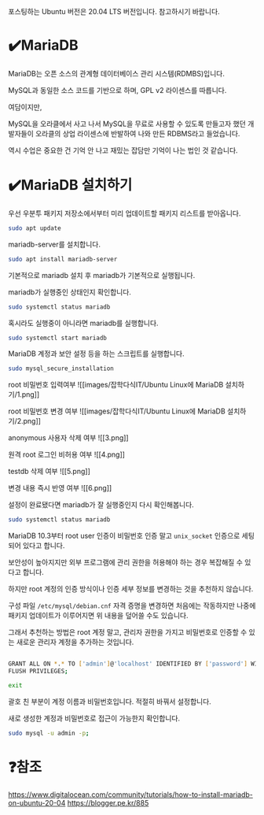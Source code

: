 
포스팅하는 Ubuntu 버전은 20.04 LTS 버전입니다. 참고하시기 바랍니다.

# ✔️MariaDB

MariaDB는 오픈 소스의 관계형 데이터베이스 관리 시스템(RDMBS)입니다.

MySQL과 동일한 소스 코드를 기반으로 하며, GPL v2 라이센스를 따릅니다.

여담이지만,

MySQL을 오라클에서 사고 나서 MySQL을 무료로 사용할 수 있도록 만들고자 했던 개발자들이 오라클의 상업 라이센스에 반발하여 나와 만든 RDBMS라고 들었습니다.

역시 수업은 중요한 건 기억 안 나고 재밌는 잡담만 기억이 나는 법인 것 같습니다.

# ✔️MariaDB 설치하기

우선 우분투 패키지 저장소에서부터 미리 업데이트할 패키지 리스트를 받아옵니다.

```bash
sudo apt update
```

mariadb-server를 설치합니다.

```bash
sudo apt install mariadb-server
```

기본적으로 mariadb 설치 후 mariadb가 기본적으로 실행됩니다.

mariadb가 실행중인 상태인지 확인합니다.

```bash
sudo systemctl status mariadb
```

혹시라도 실행중이 아니라면 mariadb를 실행합니다.

```bash
sudo systemctl start mariadb
```

MariaDB 계정과 보안 설정 등을 하는 스크립트를 실행합니다.

```bash
sudo mysql_secure_installation
```

root 비밀번호 입력여부
![[images/잡학다식IT/Ubuntu Linux에 MariaDB 설치하기/1.png]]

root 비밀번호 변경 여부
![[images/잡학다식IT/Ubuntu Linux에 MariaDB 설치하기/2.png]]

anonymous 사용자 삭제 여부
![[3.png]]

원격 root 로그인 비허용 여부
![[4.png]]

testdb 삭제 여부
![[5.png]]

변경 내용 즉시 반영 여부
![[6.png]]

설정이 완료됐다면 mariadb가 잘 실행중인지 다시 확인해봅니다.

```bash
sudo systemctl status mariadb
```

MariaDB 10.3부터 root user 인증이 비밀번호 인증 말고 `unix_socket` 인증으로 세팅되어 있다고 합니다.

보안성이 높아지지만 외부 프로그램에 관리 권한을 허용해야 하는 경우 복잡해질 수 있다고 합니다.

하지만 root 계정의 인증 방식이나 인증 세부 정보를 변경하는 것을 추천하지 않습니다.

구성 파일  `/etc/mysql/debian.cnf`  자격 증명을 변경하면 처음에는 작동하지만 나중에 패키지 업데이트가 이루어지면 위 내용을 덮어쓸 수도 있습니다.

그래서 추천하는 방법은 root 계정 말고, 관리자 권한을 가지고 비밀번호로 인증할 수 있는 새로운 관리자 계정을 추가하는 것입니다.

```bash

GRANT ALL ON *.* TO ['admin']@'localhost' IDENTIFIED BY ['password'] WITH GRANT OPTION;
FLUSH PRIVILEGES;

exit
```

괄호 친 부분이 계정 이름과 비밀번호입니다. 적절히 바꿔서 설정합니다.

새로 생성한 계정과 비밀번호로 접근이 가능한지 확인합니다.

```bash
sudo mysql -u admin -p;
```

# ❓참조

https://www.digitalocean.com/community/tutorials/how-to-install-mariadb-on-ubuntu-20-04
https://blogger.pe.kr/885
